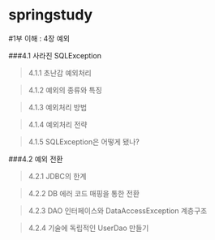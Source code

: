 

springstudy
===========

#1부 이해 : 4장 예외

###4.1 사라진 SQLException

>4.1.1 초난감 예외처리

>4.1.2 예외의 종류와 특징

>4.1.3 예외처리 방법

>4.1.4 예외처리 전략

>4.1.5 SQLException은 어떻게 됐나?

###4.2 예외 전환

>4.2.1 JDBC의 한계

>4.2.2 DB 에러 코드 매핑을 통한 전환

>4.2.3 DAO 인터페이스와 DataAccessException 계층구조

>4.2.4 기술에 독립적인 UserDao 만들기
